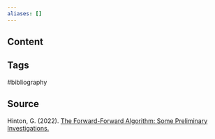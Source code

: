 ```yaml
---
aliases: []
---
```

## Content

## Tags
#bibliography 

## Source
Hinton, G. (2022). [The Forward-Forward Algorithm: Some Preliminary Investigations.](https://www.cs.toronto.edu/~hinton/FFA13.pdf)

